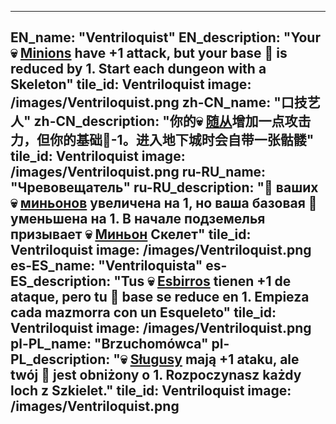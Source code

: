 ---

EN_name: "Ventriloquist"
EN_description: "Your 💀 <u>Minions</u> have +1 attack, but your base 🔸 is reduced by 1. Start each dungeon with a Skeleton"
tile_id: Ventriloquist
image: /images/Ventriloquist.png
zh-CN_name: "口技艺人"
zh-CN_description: "你的💀 <u>随从</u>增加一点攻击力，但你的基础🔸-1。进入地下城时会自带一张骷髅"
tile_id: Ventriloquist
image: /images/Ventriloquist.png
ru-RU_name: "Чревовещатель"
ru-RU_description: "🔸 ваших 💀 <u>миньонов</u> увеличена на 1, но ваша базовая 🔸 уменьшена на 1. В начале подземелья призывает 💀 <u>Миньон</u> Скелет"
tile_id: Ventriloquist
image: /images/Ventriloquist.png
es-ES_name: "Ventriloquista"
es-ES_description: "Tus 💀 <u>Esbirros</u> tienen +1 de ataque, pero tu 🔸 base se reduce en 1. Empieza cada mazmorra con un Esqueleto"
tile_id: Ventriloquist
image: /images/Ventriloquist.png
pl-PL_name: "Brzuchomówca"
pl-PL_description: "💀 <u>Sługusy</u> mają +1 ataku, ale twój 🔸 jest obniżony o 1. Rozpoczynasz każdy loch z Szkielet."
tile_id: Ventriloquist
image: /images/Ventriloquist.png
---